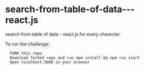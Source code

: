 # search-from-table-of-data---react.js
search from table of data - react.js for every charecter


To run the challenge:

      FORK this repo
      Download forked repo and run npm install && npm run start
      Open localhost:3000 in your browser
